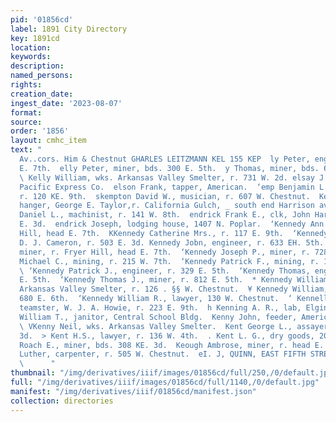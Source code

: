 ```yaml
---
pid: '01856cd'
label: 1891 City Directory
key: 1891cd
location: 
keywords: 
description: 
named_persons: 
rights: 
creation_date: 
ingest_date: '2023-08-07'
format: 
source: 
order: '1856'
layout: cmhc_item
text: "                                                                              Bolter
  Av..cors. Him & Chestnut GHARLES LEITZMANN KEL 155 KEP  ly Peter, engineer, r. 700
  E. 7th.  elly Peter, miner, bds. 300 E. 5th.  y Thomas, miner, bds. 629 E. 5th.
  \ Kelly William, wks. Arkansas Valley Smelter, r. 731 W. 2d. elsay J. S., messenger
  Pacific Express Co.  elson Frank, tapper, American.  ‘emp Benjamin L., blksmith,
  r. 120 KE. 9th.  skempton David W., musician, r. 607 W. Chestnut.  Kendall A., paper
  hanger, George E. Taylor,r. California Gulch, _ south end Harrison av.  ‘Kendrick
  Daniel L., machinist, r. 141 W. 8th.  endrick Frank E., clk, John Harvey, r. 222
  E. 3d.  endrick Joseph, lodging house, 1407 N. Poplar.  ‘Kennedy Ann Mrs., r. Fryer
  Hill, head E. 7th.  KKennedy Catherine Mrs., r. 117 E. 9th.  ‘Kennedy Hugh D., bartender,
  D. J. Cameron, r. 503 E. 3d. Kennedy Jobn, engineer, r. 633 EH. 5th.  aRennedy John,
  miner, r. Fryer Hill, head E. 7th.  ‘Kennedy Joseph P., miner, r. 728 E. 6th.  ‘Kennedy
  Michael C., mining, r. 215 W. 7th.  ‘Kennedy Patrick F., mining, r. 117 EH, 9th.
  \ ‘Kennedy Patrick J., engineer, r. 329 E. 5th.  ‘Kennedy Thomas, engineer, r. 633
  E. 5th.  ‘Kennedy Thomas J., miner, r. 812 E. 5th.  * Kennedy William, furnaceman,
  Arkansas Valley Smelter, r. 126 . §§ W. Chestnut.  ¥ Kennedy William, miner, bds.
  680 E. 6th.  ‘Kennedy William R., lawyer, 130 W. Chestnut.  ‘ Kennelly William <A.,
  teamster, W. J. A. Howie, r. 223 E. 9th.  h Kenning A. R., lab, Elgin Smelter.  ,ennon
  William T., janitor, Central School Bldg.  Kenny John, feeder, American Smelter.
  \ VKenny Neil, wks. Arkansas Valley Smelter.  Kent George L., assayer, r. 222 E.
  3d.  > Kent H.S., lawyer, r. 136 W. 4th.  . Kent L. G., dry goods, 200 E. 3d.  Kent
  Roach E., miner, bds. 308 KE. 3d.  Keough Ambrose, miner, r. head E. 5th.  Keplinger
  Luther, carpenter, r. 505 W. Chestnut.  eI. J, QUINN, EAST FIFTH STREET. WALL PAPER
  \      "
thumbnail: "/img/derivatives/iiif/images/01856cd/full/250,/0/default.jpg"
full: "/img/derivatives/iiif/images/01856cd/full/1140,/0/default.jpg"
manifest: "/img/derivatives/iiif/01856cd/manifest.json"
collection: directories
---
```

